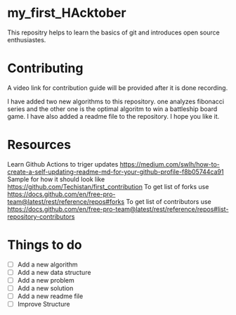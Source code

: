 # my_first_HAcktober

This repositry helps to learn the basics of git and introduces open source enthusiastes.

# Contributing

A video link for contribution guide will be provided after it is done recording.

I have added two new algorithms to this repository. one analyzes fibonacci series and the other one is the optimal algoritm to win a battleship board game. I have also added a readme file to the repository. I hope you like it.

# Resources

Learn Github Actions to triger updates https://medium.com/swlh/how-to-create-a-self-updating-readme-md-for-your-github-profile-f8b05744ca91
Sample for how it should look like https://github.com/Techistan/first_contribution
To get list of forks use https://docs.github.com/en/free-pro-team@latest/rest/reference/repos#forks
To get list of contributors use https://docs.github.com/en/free-pro-team@latest/rest/reference/repos#list-repository-contributors

# Things to do

- [ ] Add a new algorithm
- [ ] Add a new data structure
- [ ] Add a new problem
- [ ] Add a new solution
- [ ] Add a new readme file
- [ ] Improve Structure
